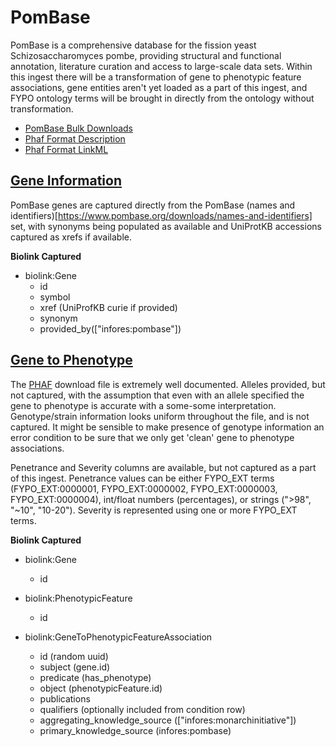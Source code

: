 # PomBase 

PomBase is a comprehensive database for the fission yeast Schizosaccharomyces pombe, providing structural and functional annotation, literature curation and access to large-scale data sets. Within this ingest there will be a transformation of gene to phenotypic feature associations, gene entities aren't yet loaded as a part of this ingest, and FYPO ontology terms will be brought in directly from the ontology without transformation.

* [PomBase Bulk Downloads](https://www.pombase.org/datasets)
* [Phaf Format Description](https://www.pombase.org/downloads/phenotype-annotations)
* [Phaf Format LinkML](https://biodatamodels.github.io/ontology-associations/PombasePhafAssociation/)

## [Gene Information](#gene)

PomBase genes are captured directly from the PomBase (names and identifiers)[https://www.pombase.org/downloads/names-and-identifiers] set, with synonyms being populated as available and UniProtKB accessions captured as xrefs if available.   

__**Biolink Captured**__

* biolink:Gene
  * id
  * symbol
  * xref (UniProfKB curie if provided)
  * synonym
  * provided_by(["infores:pombase"])

## [Gene to Phenotype](#gene_to_phenotype)

The [PHAF](https://www.pombase.org/downloads/phenotype-annotations) download file is extremely well documented. Alleles provided, but not captured, with the assumption that even with an allele specified the gene to phenotype is accurate with a some-some interpretation. Genotype/strain information looks uniform throughout the file, and is not captured. It might be sensible to make presence of genotype information an error condition to be sure that we only get 'clean' gene to phenotype associations.  

Penetrance and Severity columns are available, but not captured as a part of this ingest. Penetrance values can be either FYPO_EXT terms (FYPO_EXT:0000001, FYPO_EXT:0000002, FYPO_EXT:0000003, FYPO_EXT:0000004), int/float numbers (percentages), or strings (">98", "~10", "10-20"). Severity is represented using one or more FYPO_EXT terms.

__**Biolink Captured**__

* biolink:Gene
    * id

* biolink:PhenotypicFeature
    * id

* biolink:GeneToPhenotypicFeatureAssociation
    * id (random uuid)
    * subject (gene.id)
    * predicate (has_phenotype)
    * object (phenotypicFeature.id)
    * publications
    * qualifiers (optionally included from condition row)
    * aggregating_knowledge_source (["infores:monarchinitiative"])
    * primary_knowledge_source (infores:pombase)
